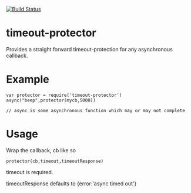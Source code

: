 [![Build Status](https://travis-ci.org/rook2pawn/timeout-protector.svg?branch=master)](https://travis-ci.org/rook2pawn/timeout-protector)

timeout-protector
=================

Provides a straight forward timeout-protection for any asynchronous callback.


Example
=======

    var protector = require('timeout-protector')
    async("beep",protector(mycb,5000))

    // async is some asynchronous function which may or may not complete


Usage
=====

Wrap the callback, cb like so

    protector(cb,timeout,timeoutResponse)

timeout is required.

timeoutResponse defaults to {error:'async timed out'}
